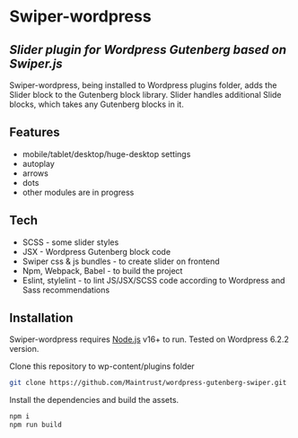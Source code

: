 # Swiper-wordpress
## _Slider plugin for Wordpress Gutenberg based on Swiper.js_

Swiper-wordpress, being installed to Wordpress plugins folder, adds the Slider block to the Gutenberg block library.
Slider handles additional Slide blocks, which takes any Gutenberg blocks in it.

## Features

- mobile/tablet/desktop/huge-desktop settings
- autoplay
- arrows
- dots
- other modules are in progress

## Tech

- SCSS - some slider styles
- JSX - Wordpress Gutenberg block code
- Swiper css & js bundles - to create slider on frontend
- Npm, Webpack, Babel - to build the project
- Eslint, stylelint - to lint JS/JSX/SCSS code according to Wordpress and Sass recommendations

## Installation

Swiper-wordpress requires [Node.js](https://nodejs.org/) v16+ to run.
Tested on Wordpress 6.2.2 version.

Clone this repository to wp-content/plugins folder

```sh
git clone https://github.com/Maintrust/wordpress-gutenberg-swiper.git
```

Install the dependencies and build the assets.

```sh
npm i
npm run build
```
